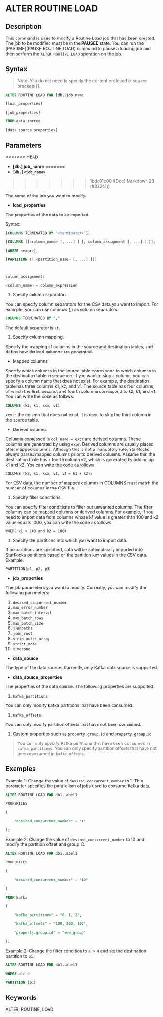 # ALTER ROUTINE LOAD

## Description

This command is used to modify a Routine Load job that has been created. The job to be modified must be in the **PAUSED** state. You can run the [PASUME](PAUSE ROUTINE LOAD) command to pause a loading job and then perform the `ALTER ROUTINE LOAD` operation on the job.

## Syntax

> Note: You do not need to specify the content enclosed in square brackets [].

~~~SQL
ALTER ROUTINE LOAD FOR [db.]job_name

[load_properties]

[job_properties]

FROM data_source

[data_source_properties]
~~~

## **Parameters**

<<<<<<< HEAD
- **[db.] job_name**
=======
- **`[db.]<job_name>`**
>>>>>>> 1bdc91c00 ([Doc] Markdown 23 (#33341))

The name of the job you want to modify.

- **load_properties**

The properties of the data to be imported.

Syntax:

~~~SQL
[COLUMNS TERMINATED BY '<terminator>'],

[COLUMNS ([<column_name> [, ...] ] [, column_assignment [, ...] ] )],

[WHERE <expr>],

[PARTITION ([ <partition_name> [, ...] ])]



column_assignment:

<column_name> = column_expression
~~~

1. Specify column separators.

You can specify column separators for the CSV data you want to import. For example, you can use commas (,) as column separators.

~~~SQL
COLUMNS TERMINATED BY ","
~~~

The default separator is `\t`.

1. Specify column mapping.

Specify the mapping of columns in the source and destination tables, and define how derived columns are generated.

- Mapped columns

Specify which columns in the source table correspond to which columns in the destination table in sequence. If you want to skip a column, you can specify a column name that does not exist. For example, the destination table has three columns k1, k2, and v1. The source table has four columns, of which the first, second, and fourth columns correspond to k2, k1, and v1. You can write the code as follows.

~~~SQL
COLUMNS (k2, k1, xxx, v1)
~~~

`xxx` is the column that does not exist. It is used to skip the third column in the source table.

- Derived columns

Columns expressed in `col_name = expr` are derived columns. These columns are generated by using `expr`. Derived columns are usually placed after mapped columns. Although this is not a mandatory rule, StarRocks always parses mapped columns prior to derived columns. Assume that the destination table has a fourth column v2, which is generated by adding up k1 and k2. You can write the code as follows.

~~~Plain_Text
COLUMNS (k2, k1, xxx, v1, v2 = k1 + k2);
~~~

For CSV data, the number of mapped columns in COLUMNS must match the number of columns in the CSV file.

1. Specify filter conditions.

You can specify filter conditions to filter out unwanted columns. The filter columns can be mapped columns or derived columns. For example, if you need to import data from columns whose k1 value is greater than 100 and k2 value equals 1000, you can write the code as follows.

~~~Plain_Text
WHERE k1 > 100 and k2 = 1000
~~~

1. Specify the partitions into which you want to import data.

If no partitions are specified, data will be automatically imported into StarRocks partitions based on the partition key values in the CSV data. Example:

~~~Plain_Text
PARTITION(p1, p2, p3)
~~~

- **job_properties**

The job parameters you want to modify. Currently, you can modify the following parameters:

1. `desired_concurrent_number`
2. `max_error_number`
3. `max_batch_interval`
4. `max_batch_rows`
5. `max_batch_size`
6. `jsonpaths`
7. `json_root`
8. `strip_outer_array`
9. `strict_mode`
10. `timezone`

- **data_source**

The type of the data source. Currently, only Kafka data source is supported.

- **data_source_properties**

The properties of the data source. The following properties are supported:

1. `kafka_partitions`

You can only modify Kafka partitions that have been consumed.

1. `kafka_offsets`

You can only modify partition offsets that have not been consumed.

1. Custom properties such as `property.group.id` and `property.group.id`

> You can only specify Kafka partitions that have been consumed in `kafka_partitions`. You can only specify partition offsets that have not been consumed in `kafka_offsets`.

## Examples

Example 1: Change the value of `desired_concurrent_number` to 1. This parameter specifies the parallelism of jobs used to consume Kafka data.

~~~SQL
ALTER ROUTINE LOAD FOR db1.label1

PROPERTIES

(

    "desired_concurrent_number" = "1"

);
~~~

Example 2: Change the value of `desired_concurrent_number` to 10 and modify the partition offset and group ID.

~~~SQL
ALTER ROUTINE LOAD FOR db1.label1

PROPERTIES

(

    "desired_concurrent_number" = "10"

)

FROM kafka

(

    "kafka_partitions" = "0, 1, 2",

    "kafka_offsets" = "100, 200, 100",

    "property.group.id" = "new_group"

);
~~~

Example 2: Change the filter condition to `a > 0` and set the destination partition to `p1`.

~~~SQL
ALTER ROUTINE LOAD FOR db1.label1

WHERE a > 0

PARTITION (p1)
~~~

## Keywords

ALTER, ROUTINE, LOAD

